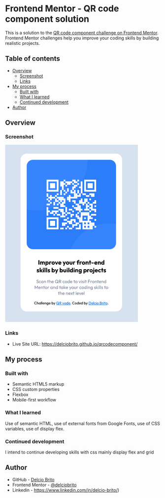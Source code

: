 # Frontend Mentor - QR code component solution

This is a solution to the [QR code component challenge on Frontend Mentor](https://www.frontendmentor.io/challenges/qr-code-component-iux_sIO_H). Frontend Mentor challenges help you improve your coding skills by building realistic projects. 

## Table of contents

- [Overview](#overview)
  - [Screenshot](#screenshot)
  - [Links](#links)
- [My process](#my-process)
  - [Built with](#built-with)
  - [What I learned](#what-i-learned)
  - [Continued development](#continued-development)
- [Author](#author)

## Overview

### Screenshot

![](./screenshot.png)

### Links

- Live Site URL: https://delciobrito.github.io/qrcodecomponent/

## My process

### Built with

- Semantic HTML5 markup
- CSS custom properties
- Flexbox
- Mobile-first workflow

### What I learned

Use of semantic HTML, use of external fonts from Google Fonts, use of CSS variables, use of display flex.

### Continued development

I intend to continue developing skills with css mainly display flex and grid

## Author

- GitHub - [Delcio Brito](https://github.com/delciobrito)
- Frontend Mentor - [@delciobrito](https://www.frontendmentor.io/profile/delciobrito)
- Linkedin - https://www.linkedin.com/in/delcio-brito/)
